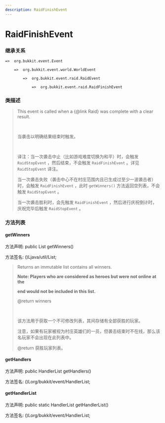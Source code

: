 ```yaml
---
description: RaidFinishEvent
---
```


# RaidFinishEvent

### 继承关系

    =>  org.bukkit.event.Event

        =>  org.bukkit.event.world.WorldEvent

            =>  org.bukkit.event.raid.RaidEvent

                =>  org.bukkit.event.raid.RaidFinishEvent

### 类描述

> This event is called when a {@link Raid} was complete with a clear result.
> 
> <br>
> 
> 当袭击以明确结果结束时触发。
> 
> <br>
> 
> 译注：当一次袭击中止（比如游戏难度切换为和平）时，会触发 `RaidStopEvent` ，然后结束，不会触发 `RaidFinishEvent` 。详见 `RaidStopEvent` 译注。
> 
> 当一次袭击失败（袭击中心不在村庄范围内且已生成过至少一波袭击者）时，会触发 `RaidFinishEvent` ，此时 `getWinners()` 方法返回空列表，不会触发 `RaidStopEvent` 。
> 
> 当一次袭击胜利时，会先触发 `RaidFinishEvent` ，然后进行庆祝倒计时，庆祝完毕后触发 `RaidStopEvent` 。

### 方法列表

#### getWinners

方法声明: public List<Player> getWinners()

方法签名: ()Ljava/util/List;

> Returns an immutable list contains all winners.
> 
> <b>Note: Players who are considered as heroes but were not online at the
> 
> end would not be included in this list.</b>
> 
> @return winners
> 
> <br>
> 
> 该方法用于获取一个不可修改列表，其间存储有全部获胜的玩家。
> 
> 注意，如果有玩家被视为村庄英雄们的一员，但袭击结束时不在线，那么该名玩家不会出现在此列表中。
> 
> @return 获胜玩家列表。

#### getHandlers

方法声明: public HandlerList getHandlers()

方法签名: ()Lorg/bukkit/event/HandlerList;

#### getHandlerList

方法声明: public static HandlerList getHandlerList()

方法签名: ()Lorg/bukkit/event/HandlerList;